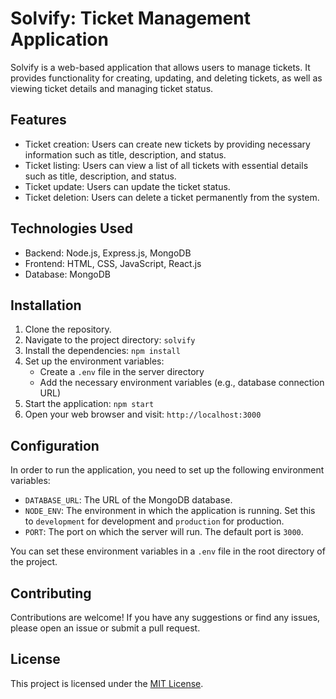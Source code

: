 # Solvify: Ticket Management Application

Solvify is a web-based application that allows users to manage tickets. It provides functionality for creating, updating, and deleting tickets, as well as viewing ticket details and managing ticket status.

## Features

- Ticket creation: Users can create new tickets by providing necessary information such as title, description, and status.
- Ticket listing: Users can view a list of all tickets with essential details such as title, description, and status.
- Ticket update: Users can update the ticket status.
- Ticket deletion: Users can delete a ticket permanently from the system.

## Technologies Used

- Backend: Node.js, Express.js, MongoDB
- Frontend: HTML, CSS, JavaScript, React.js
- Database: MongoDB

## Installation

1. Clone the repository.
2. Navigate to the project directory: `solvify`
3. Install the dependencies: `npm install`
4. Set up the environment variables:
   - Create a `.env` file in the server directory
   - Add the necessary environment variables (e.g., database connection URL)
5. Start the application: `npm start`
6. Open your web browser and visit: `http://localhost:3000`

## Configuration

In order to run the application, you need to set up the following environment variables:

- `DATABASE_URL`: The URL of the MongoDB database.
- `NODE_ENV`: The environment in which the application is running. Set this to `development` for development and `production` for production.
- `PORT`: The port on which the server will run. The default port is `3000`.

You can set these environment variables in a `.env` file in the root directory of the project.

## Contributing

Contributions are welcome! If you have any suggestions or find any issues, please open an issue or submit a pull request.

## License

This project is licensed under the [MIT License](LICENSE).

